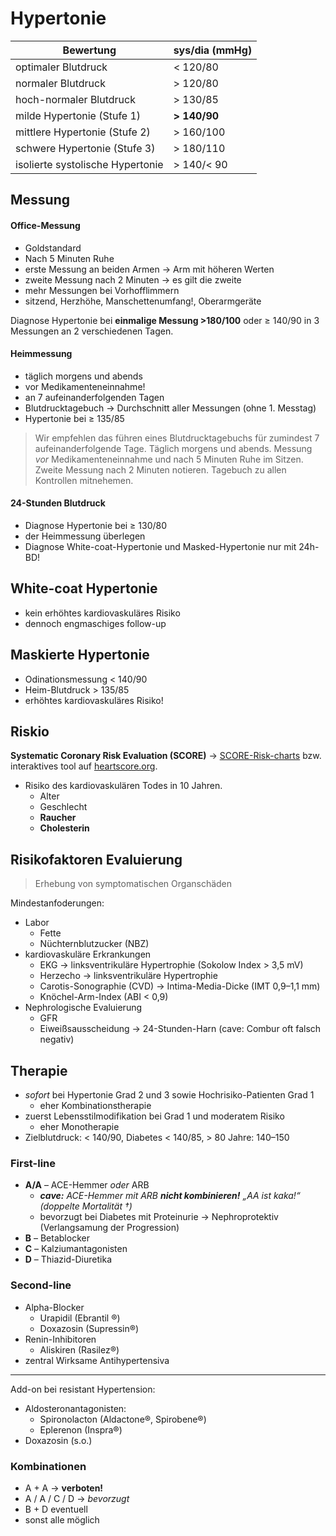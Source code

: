 # Hypertonie

| Bewertung                        | sys/dia (mmHg) |
|----------------------------------|----------------|
| optimaler Blutdruck              | < 120/80       |
| normaler Blutdruck               | > 120/80       |
| hoch-normaler Blutdruck          | > 130/85       |
| milde Hypertonie (Stufe 1)       | **> 140/90**   |
| mittlere Hypertonie (Stufe 2)    | > 160/100      |
| schwere Hypertonie (Stufe 3)     | > 180/110      |
| isolierte systolische Hypertonie | > 140/< 90     |

## Messung

#### Office-Messung
* Goldstandard
* Nach 5 Minuten Ruhe
* erste Messung an beiden Armen → Arm mit höheren Werten
* zweite Messung nach 2 Minuten → es gilt die zweite
* mehr Messungen bei Vorhofflimmern
* sitzend, Herzhöhe, Manschettenumfang!, Oberarmgeräte

Diagnose Hypertonie bei **einmalige Messung >180/100** <!-- fix -->
oder ≥ 140/90 in 3 Messungen an 2 verschiedenen Tagen<!-- sicher? -->.

#### Heimmessung
* täglich morgens und abends
* vor Medikamenteneinnahme!
* an 7 aufeinanderfolgenden Tagen
* Blutdrucktagebuch → Durchschnitt aller Messungen (ohne 1. Messtag)
* Hypertonie bei ≥ 135/85

> Wir empfehlen das führen eines Blutdrucktagebuchs für zumindest 7 aufeinanderfolgende Tage. Täglich morgens und abends. Messung *vor* Medikamenteneinnahme und nach 5 Minuten Ruhe im Sitzen. Zweite Messung nach 2 Minuten notieren. Tagebuch zu allen Kontrollen mitnehemen.

#### 24-Stunden Blutdruck

* Diagnose Hypertonie bei ≥ 130/80
* der Heimmessung überlegen
* Diagnose White-coat-Hypertonie und Masked-Hypertonie nur mit 24h-BD!

## White-coat Hypertonie

* kein erhöhtes kardiovaskuläres Risiko
* dennoch engmaschiges follow-up

## Maskierte Hypertonie

* Odinationsmessung < 140/90
* Heim-Blutdruck > 135/85
* erhöhtes kardiovaskuläres Risiko! 

## Riskio

**Systematic Coronary Risk Evaluation (SCORE)** → [SCORE-Risk-charts](http://www.escardio.org/Education/Practice-Tools/CVD-prevention-toolbox/SCORE-Risk-Charts) bzw. interaktives tool auf [heartscore.org](http://heartscore.org/).

- Risiko des kardiovaskulären Todes in 10 Jahren.
	- Alter
	- Geschlecht
	- **Raucher**
	- **Cholesterin**
	
## Risikofaktoren Evaluierung

> Erhebung von symptomatischen Organschäden

Mindestanfoderungen:

- Labor
  - Fette
  - Nüchternblutzucker (NBZ)
- kardiovaskuläre Erkrankungen
  - EKG → linksventrikuläre Hypertrophie (Sokolow Index > 3,5 mV)
  - Herzecho → linksventrikuläre Hypertrophie
  - Carotis-Sonographie (CVD) → Intima-Media-Dicke (IMT 0,9–1,1 mm)
  - Knöchel-Arm-Index (ABI < 0,9)
- Nephrologische Evaluierung
  - GFR
  - Eiweißsausscheidung → 24-Stunden-Harn (cave: Combur oft falsch negativ)
  
## Therapie

* *sofort* bei Hypertonie Grad 2 und 3 sowie Hochrisiko-Patienten Grad 1
	* eher Kombinationstherapie
* zuerst Lebensstilmodifikation bei Grad 1 und moderatem Risiko
	* eher Monotherapie
* Zielblutdruck: < 140/90, Diabetes < 140/85, > 80 Jahre: 140–150

### First-line

* **A/A** – ACE-Hemmer *oder* ARB
	* ***cave:** ACE-Hemmer mit ARB **nicht kombinieren!** „AA ist kaka!“ (doppelte Mortalität †)* 
	* bevorzugt bei Diabetes mit Proteinurie → Nephroprotektiv (Verlangsamung der Progression)
* **B** – Betablocker 
* **C** – Kalziumantagonisten
* **D** – Thiazid-Diuretika

### Second-line

* Alpha-Blocker
	* Urapidil (Ebrantil ®)
	* Doxazosin (Supressin®)
* Renin-Inhibitoren
	* Aliskiren (Rasilez®)
* zentral Wirksame Antihypertensiva

---

Add-on bei resistant Hypertension:

* Aldosteronantagonisten:
	* Spironolacton (Aldactone®, Spirobene®)
	* Eplerenon (Inspra®)
* Doxazosin (s.o.)
	

### Kombinationen

* A + A → **verboten!**
* A / A / C / D → *bevorzugt*
* B + D eventuell
* sonst alle möglich